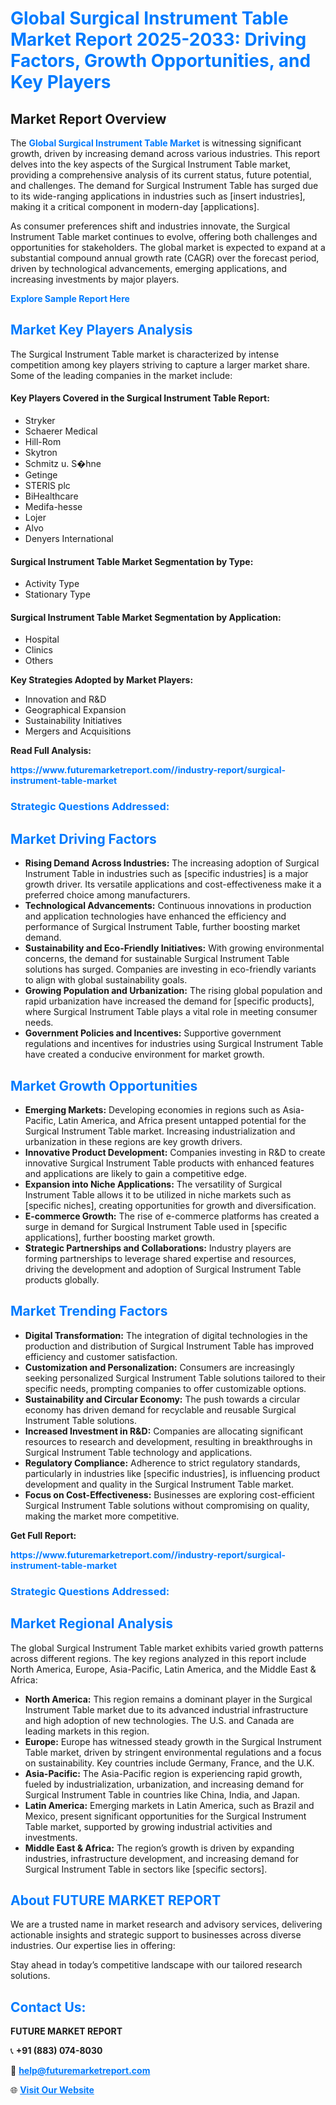 <h1 style="color: #007BFF;">Global Surgical Instrument Table Market Report 2025-2033: Driving Factors, Growth Opportunities, and Key Players</h1>

<section id="overview">
<h2>Market Report Overview</h2>
<p>The <a href="https://www.futuremarketreport.com//industry-report/surgical-instrument-table-market" style="color: #007BFF; text-decoration: none;"><strong>Global Surgical Instrument Table Market</strong></a> is witnessing significant growth, driven by increasing demand across various industries. This report delves into the key aspects of the Surgical Instrument Table market, providing a comprehensive analysis of its current status, future potential, and challenges. The demand for Surgical Instrument Table has surged due to its wide-ranging applications in industries such as [insert industries], making it a critical component in modern-day [applications].</p>
<p>As consumer preferences shift and industries innovate, the Surgical Instrument Table market continues to evolve, offering both challenges and opportunities for stakeholders. The global market is expected to expand at a substantial compound annual growth rate (CAGR) over the forecast period, driven by technological advancements, emerging applications, and increasing investments by major players.</p>
</section>

<section id="overview">
<p><a href="https://www.futuremarketreport.com//request-sample/reportId=79188" style="color: #007BFF; text-decoration: none;"><strong>Explore Sample Report Here</strong></a></p>
</section>

<section id="key-players">
<h2 style="color: #007BFF;">Market Key Players Analysis</h2>
<p>The Surgical Instrument Table market is characterized by intense competition among key players striving to capture a larger market share. Some of the leading companies in the market include:</p>
<h4>Key Players Covered in the Surgical Instrument Table Report:</h4>
<ul><li>Stryker</li><li>Schaerer Medical</li><li>Hill-Rom</li><li>Skytron</li><li>Schmitz u. S�hne</li><li>Getinge</li><li>STERIS plc</li><li>BiHealthcare</li><li>Medifa-hesse</li><li>Lojer</li><li>Alvo</li><li>Denyers International</li></ul>
<h4>Surgical Instrument Table Market Segmentation by Type:</h4>
<ul><li>Activity Type</li><li>Stationary Type</li></ul>

<h4>Surgical Instrument Table Market Segmentation by Application:</h4>
<ul><li>Hospital</li><li>Clinics</li><li>Others</li></ul>
<p><strong>Key Strategies Adopted by Market Players:</strong></p>
<ul>
<li>Innovation and R&D</li>
<li>Geographical Expansion</li>
<li>Sustainability Initiatives</li>
<li>Mergers and Acquisitions</li>
</ul>
</section>

<section>
<p><strong>Read Full Analysis: </strong></p><a href="https://www.futuremarketreport.com//industry-report/surgical-instrument-table-market" style="color: #007BFF; text-decoration: none;"><strong>https://www.futuremarketreport.com//industry-report/surgical-instrument-table-market</strong></a>
<h3 style="color: #007BFF;">Strategic Questions Addressed:</h3>
</section>

<section id="driving-factors">
<h2 style="color: #007BFF;">Market Driving Factors</h2>
<ul>
<li><strong>Rising Demand Across Industries:</strong> The increasing adoption of Surgical Instrument Table in industries such as [specific industries] is a major growth driver. Its versatile applications and cost-effectiveness make it a preferred choice among manufacturers.</li>
<li><strong>Technological Advancements:</strong> Continuous innovations in production and application technologies have enhanced the efficiency and performance of Surgical Instrument Table, further boosting market demand.</li>
<li><strong>Sustainability and Eco-Friendly Initiatives:</strong> With growing environmental concerns, the demand for sustainable Surgical Instrument Table solutions has surged. Companies are investing in eco-friendly variants to align with global sustainability goals.</li>
<li><strong>Growing Population and Urbanization:</strong> The rising global population and rapid urbanization have increased the demand for [specific products], where Surgical Instrument Table plays a vital role in meeting consumer needs.</li>
<li><strong>Government Policies and Incentives:</strong> Supportive government regulations and incentives for industries using Surgical Instrument Table have created a conducive environment for market growth.</li>
</ul>
</section>

<section id="growth-opportunities">
<h2 style="color: #007BFF;">Market Growth Opportunities</h2>
<ul>
<li><strong>Emerging Markets:</strong> Developing economies in regions such as Asia-Pacific, Latin America, and Africa present untapped potential for the Surgical Instrument Table market. Increasing industrialization and urbanization in these regions are key growth drivers.</li>
<li><strong>Innovative Product Development:</strong> Companies investing in R&D to create innovative Surgical Instrument Table products with enhanced features and applications are likely to gain a competitive edge.</li>
<li><strong>Expansion into Niche Applications:</strong> The versatility of Surgical Instrument Table allows it to be utilized in niche markets such as [specific niches], creating opportunities for growth and diversification.</li>
<li><strong>E-commerce Growth:</strong> The rise of e-commerce platforms has created a surge in demand for Surgical Instrument Table used in [specific applications], further boosting market growth.</li>
<li><strong>Strategic Partnerships and Collaborations:</strong> Industry players are forming partnerships to leverage shared expertise and resources, driving the development and adoption of Surgical Instrument Table products globally.</li>
</ul>
</section>

<section id="trending-factors">
<h2 style="color: #007BFF;">Market Trending Factors</h2>
<ul>
<li><strong>Digital Transformation:</strong> The integration of digital technologies in the production and distribution of Surgical Instrument Table has improved efficiency and customer satisfaction.</li>
<li><strong>Customization and Personalization:</strong> Consumers are increasingly seeking personalized Surgical Instrument Table solutions tailored to their specific needs, prompting companies to offer customizable options.</li>
<li><strong>Sustainability and Circular Economy:</strong> The push towards a circular economy has driven demand for recyclable and reusable Surgical Instrument Table solutions.</li>
<li><strong>Increased Investment in R&D:</strong> Companies are allocating significant resources to research and development, resulting in breakthroughs in Surgical Instrument Table technology and applications.</li>
<li><strong>Regulatory Compliance:</strong> Adherence to strict regulatory standards, particularly in industries like [specific industries], is influencing product development and quality in the Surgical Instrument Table market.</li>
<li><strong>Focus on Cost-Effectiveness:</strong> Businesses are exploring cost-efficient Surgical Instrument Table solutions without compromising on quality, making the market more competitive.</li>
</ul>
</section>

<section>
<p><strong>Get Full Report: </strong></p><a href="https://www.futuremarketreport.com//industry-report/surgical-instrument-table-market" style="color: #007BFF; text-decoration: none;"><strong>https://www.futuremarketreport.com//industry-report/surgical-instrument-table-market</strong></a>
<h3 style="color: #007BFF;">Strategic Questions Addressed:</h3>
</section>


<section id="regional-analysis">
<h2 style="color: #007BFF;">Market Regional Analysis</h2>
<p>The global Surgical Instrument Table market exhibits varied growth patterns across different regions. The key regions analyzed in this report include North America, Europe, Asia-Pacific, Latin America, and the Middle East & Africa:</p>
<ul>
<li><strong>North America:</strong> This region remains a dominant player in the Surgical Instrument Table market due to its advanced industrial infrastructure and high adoption of new technologies. The U.S. and Canada are leading markets in this region.</li>
<li><strong>Europe:</strong> Europe has witnessed steady growth in the Surgical Instrument Table market, driven by stringent environmental regulations and a focus on sustainability. Key countries include Germany, France, and the U.K.</li>
<li><strong>Asia-Pacific:</strong> The Asia-Pacific region is experiencing rapid growth, fueled by industrialization, urbanization, and increasing demand for Surgical Instrument Table in countries like China, India, and Japan.</li>
<li><strong>Latin America:</strong> Emerging markets in Latin America, such as Brazil and Mexico, present significant opportunities for the Surgical Instrument Table market, supported by growing industrial activities and investments.</li>
<li><strong>Middle East & Africa:</strong> The region’s growth is driven by expanding industries, infrastructure development, and increasing demand for Surgical Instrument Table in sectors like [specific sectors].</li>
</ul>
</section>

<footer>
<h2 style="color: #007BFF;">About FUTURE MARKET REPORT</h2>
<p>We are a trusted name in market research and advisory services, delivering actionable insights and strategic support to businesses across diverse industries. Our expertise lies in offering:</p>

<p>Stay ahead in today’s competitive landscape with our tailored research solutions.</p>

<h2 style="color: #007BFF;">Contact Us:</h2>
<p><strong>FUTURE MARKET REPORT</strong></p>
<p>📞 <strong>+91 (883) 074-8030</strong></p>
<p>📧 <strong><a href="mailto:help@futuremarketreport.com" style="color: #007BFF;">help@futuremarketreport.com</a></strong></p>
<p>🌐 <strong><a href="https://www.futuremarketreport.com/" style="color: #007BFF;">Visit Our Website</a></strong></p>
</footer>